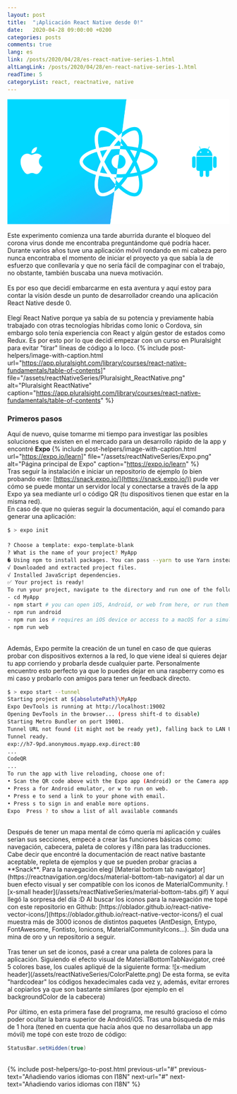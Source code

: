 ```yaml
---
layout: post
title:  "¡Aplicación React Native desde 0!"
date:   2020-04-28 09:00:00 +0200
categories: posts
comments: true
lang: es
link: /posts/2020/04/28/es-react-native-series-1.html
altLangLink: /posts/2020/04/28/en-react-native-series-1.html
readTime: 5
categoryList: react, reactnative, native
---
```

![x-large header](/assets/reactNativeSeries/ReactNative.png)

Este experimento comienza una tarde aburrida durante el bloqueo del corona virus donde me encontraba preguntándome qué podría hacer. 
Durante varios años tuve una aplicación móvil rondando en mi cabeza pero nunca encontraba el momento de iniciar el proyecto ya que sabía la de esfuerzo que conllevaría y que no sería fácil de compaginar con el trabajo, no obstante, también buscaba una nueva motivación.
<br>
<br>
Es por eso que decidí embarcarme en esta aventura y aquí estoy para contar la visión desde un punto de desarrollador creando una aplicación React Native desde 0.
<br>
<br>
Elegí React Native porque ya sabía de su potencia y previamente había trabajado con otras tecnologías híbridas como Ionic o Cordova, sin embargo solo tenía experiencia con React y algún gestor de estados como Redux.
Es por esto por lo que decidí empezar con un curso en Pluralsight para evitar "tirar" líneas de código a lo loco.
{% include post-helpers/image-with-caption.html url="https://app.pluralsight.com/library/courses/react-native-fundamentals/table-of-contents]" 
file="/assets/reactNativeSeries/Pluralsight_ReactNative.png" alt="Pluralsight ReactNative" caption="https://app.pluralsight.com/library/courses/react-native-fundamentals/table-of-contents" %}
### Primeros pasos
Aquí de nuevo, quise tomarme mi tiempo para investigar las posibles soluciones que existen en el mercado para un desarrollo rápido de la app y encontré **Expo**
{% include post-helpers/image-with-caption.html url="https://expo.io/learn]"
file="/assets/reactNativeSeries/Expo.png" alt="Página principal de Expo" caption="https://expo.io/learn" %}
<br>
Tras seguir la instalación e iniciar un repositorio de ejemplo (o bien probando este: [https://snack.expo.io/](https://snack.expo.io/)) pude ver cómo se puede montar un servidor local y conectarse a través de la app Expo ya sea mediante url o código QR (tu dispositivos tienen que estar en la misma red).
<br>
En caso de que no quieras seguir la documentación, aquí el comando para generar una aplicación:
```bash
$ > expo init 

? Choose a template: expo-template-blank
? What is the name of your project? MyApp
� Using npm to install packages. You can pass --yarn to use Yarn instead.
√ Downloaded and extracted project files.
√ Installed JavaScript dependencies.
✅ Your project is ready!
To run your project, navigate to the directory and run one of the following npm commands.
- cd MyApp
- npm start # you can open iOS, Android, or web from here, or run them directly with the commands below.
- npm run android 
- npm run ios # requires an iOS device or access to a macOS for a simulator
- npm run web
```
<br>
Además, Expo permite la creación de un tunel en caso de que quieras probar con dispositivos externos a la red, lo que viene ideal si quieres dejar tu app corriendo y probarla desde cualquier parte. Personalmente encuentro esto perfecto ya que lo puedes dejar en una raspberry como es mi caso y probarlo con amigos para tener un feedback directo.

```bash
$ > expo start --tunnel
Starting project at ${absolutePath}\MyApp
Expo DevTools is running at http://localhost:19002
Opening DevTools in the browser... (press shift-d to disable)
Starting Metro Bundler on port 19001.
Tunnel URL not found (it might not be ready yet), falling back to LAN URL.
Tunnel ready. 
exp://h7-9pd.anonymous.myapp.exp.direct:80
...
CodeQR
...
To run the app with live reloading, choose one of:
• Scan the QR code above with the Expo app (Android) or the Camera app (iOS).
• Press a for Android emulator, or w to run on web.
• Press e to send a link to your phone with email. 
• Press s to sign in and enable more options.
Expo  Press ? to show a list of all available commands
``` 
<br>
Después de tener un mapa mental de cómo quería mi aplicación y cuáles serían sus secciones, empecé a crear las funciones básicas como: navegación, cabecera, paleta de colores y i18n para las traducciones.
<br>
Cabe decir que encontré la documentación de react native bastante aceptable, repleta de ejemplos y que se pueden probar gracias a **Snack**. Para la navegación elegí [Material bottom tab navigator](https://reactnavigation.org/docs/material-bottom-tab-navigator) al dar un buen efecto visual y ser compatible con los iconos de MaterialCommunity.
![x-small header](/assets/reactNativeSeries/material-bottom-tabs.gif)
Y aquí llegó la sorpresa del día :D Al buscar los iconos para la navegación me topé con este repositorio en Github: [https://oblador.github.io/react-native-vector-icons/](https://oblador.github.io/react-native-vector-icons/) el cual muestra más de 3000 iconos de distintos paquetes (AntDesign, Entypo, FontAwesome, Fontisto, Ionicons, MaterialCommunityIcons...). Sin duda una mina de oro y un repositorio a seguir.
<br>
<br>
Tras tener un set de iconos, pasé a crear una paleta de colores para la aplicación. Siguiendo el efecto visual de MaterialBottomTabNavigator, creé 5 colores base, los cuales apliqué de la siguiente forma:
![x-medium header](/assets/reactNativeSeries/ColorPalette.png)
De esta forma, se evita "hardcodear" los códigos hexadecimales cada vez y, además, evitar errores al copiarlos ya que son bastante similares (por ejemplo en el backgroundColor de la cabecera)
<br>
<br>
Por último, en esta primera fase del programa, me resultó gracioso el cómo poder ocultar la barra superior de Android/iOS. Tras una búsqueda de más de 1 hora (tened en cuenta que hacía años que no desarrollaba un app móvil) me topé con este trozo de código:

```java
StatusBar.setHidden(true)
```  
<br>
{% include post-helpers/go-to-post.html previous-url="#" previous-text="Añadiendo varios idiomas con I18N" next-url="#" next-text="Añadiendo varios idiomas con I18N" %}
<br>
